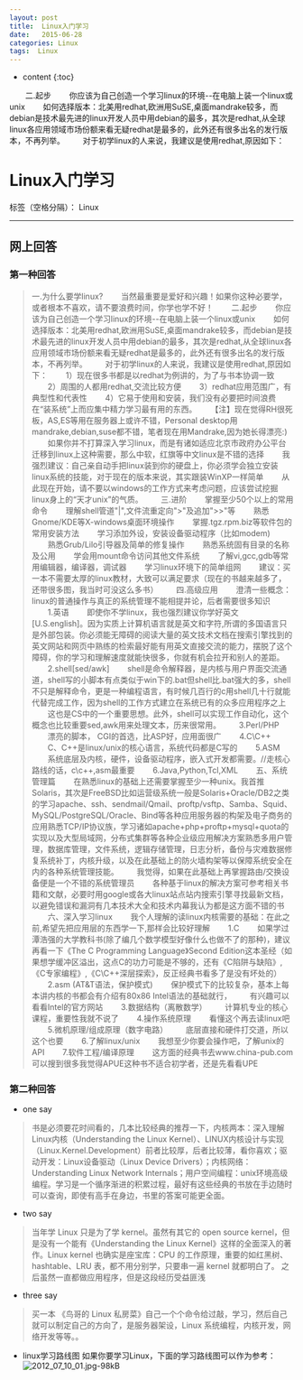 ```yaml
---
layout: post
title:  Linux入门学习
date:   2015-06-28
categories: Linux
tags:  Linux
---
```


* content
{:toc}

　　二.起步
　　你应该为自己创造一个学习linux的环境--在电脑上装一个linux或unix
　　如何选择版本：北美用redhat,欧洲用SuSE,桌面mandrake较多，而debian是技术最先进的linux开发人员中用debian的最多，其次是redhat,从全球linux各应用领域市场份额来看无疑redhat是最多的，此外还有很多出名的发行版本，不再列举。
　　对于初学linux的人来说，我建议是使用redhat,原因如下：





# Linux入门学习

标签（空格分隔）： Linux

---

## 网上回答
### 第一种回答
>一.为什么要学linux?
　　当然最重要是爱好和兴趣！如果你这种必要学，或者根本不喜欢，请不要浪费时间，你学也学不好！
　　二.起步
　　你应该为自己创造一个学习linux的环境--在电脑上装一个linux或unix
　　如何选择版本：北美用redhat,欧洲用SuSE,桌面mandrake较多，而debian是技术最先进的linux开发人员中用debian的最多，其次是redhat,从全球linux各应用领域市场份额来看无疑redhat是最多的，此外还有很多出名的发行版本，不再列举。
　　对于初学linux的人来说，我建议是使用redhat,原因如下：
　　1）现在很多书都是以redhat为例讲的，为了与书本协调一致
　　2）周围的人都用redhat,交流比较方便
　　3）redhat应用范围广，有典型性和代表性
　　4）它易于使用和安装，我们没有必要把时间浪费在“装系统”上而应集中精力学习最有用的东西。
　　【注】现在觉得RH很死板，AS,ES等用在服务器上或许不错，Personal desktop用mandrake,debian,suse都不错，笔者现在用Mandrake,因为她长得漂亮:)
　　如果你并不打算深入学习linux，而是有诸如适应北京市政府办公平台迁移到linux上这种需要，那么中软，红旗等中文linux是不错的选择
　　我强烈建议：自己亲自动手把linux装到你的硬盘上，你必须学会独立安装linux系统的技能，对于现在的版本来说，其实跟装WinXP一样简单
　　从此现在开始，请不要以windows的工作方式来考虑问题，应该尝试挖掘linux身上的“天才unix”的气质。
　　三.进阶
　　掌握至少50个以上的常用命令
　　理解shell管道"|",文件流重定向">"及追加">>"等
　　熟悉Gnome/KDE等X-windows桌面环境操作
　　掌握.tgz.rpm.biz等软件包的常用安装方法
　　学习添加外设，安装设备驱动程序（比如modem)
　　熟悉Grub/Lilo引导器及简单的修复操作
　　熟悉系统固有目录的名称及公用
　　学会用mount命令访问其他文件系统
　　了解vi,gcc,gdb等常用编辑器，编译器，调试器
　　学习linux环境下的简单组网
　　建议：买一本不需要太厚的linux教材，大致可以满足要求（现在的书越来越多了，还带很多图，我当时可没这么多书）
　　四.高级应用
　　澄清一些概念：linux的普通操作与真正的系统管理不能相提并论，后者需要很多知识
　　1.英语
　　即使你不学linux，我也强烈建议你学好英文[U.S.english]。因为实质上计算机语言就是英文和字符,所谓的多国语言只是外部包装。你必须能无障碍的阅读大量的英文技术文档在搜索引擎找到的英文网站和网页中熟练的检索最好能有用英文直接交流的能力，摆脱了这个障碍，你的学习和理解速度就能快很多，你就有机会拉开和别人的差距。
　　2.shell[sed/awk]
　　shell是命令解释器，是内核与用户界面交流通道，shell写的小脚本有点类似于win下的.bat但shell比.bat强大的多，shell不只是解释命令，更是一种编程语言，有时候几百行的c用shell几十行就能代替完成工作，因为shell的工作方式建立在系统已有的众多应用程序之上
　　这也是CS中的一个重要思想。此外，shell可以实现工作自动化，这个概念也比较重要sed,awk用来处理文本，历来很常用。
　　3.Perl/PHP
　　漂亮的脚本， CGI的首选，比ASP好，应用面很广
　　4.C\C++
　　C、C++是linux/unix的核心语言，系统代码都是C写的
　　5.ASM
　　系统底层及内核，硬件，设备驱动程序，嵌入式开发都需要。//走核心路线的话，c\c++,asm最重要
　　6.Java,Python,Tcl,XML
　　五、系统管理篇
　　在熟悉linux的基础上还需要掌握至少一种unix。我首推Solaris，其次是FreeBSD比如运营级系统一般是Solaris+Oracle/DB2之类的学习apache、ssh、sendmail/Qmail、proftp/vsftp、Samba、Squid、MySQL/PostgreSQL/Oracle、Bind等各种应用服务器的构架及电子商务的应用熟悉TCP/IP协议族，学习诸如apache+php+proftp+mysql+quota的实现以及大型局域网，分布式集群等各种企业级应用解决方案熟悉多用户管理，数据库管理，文件系统，逻辑存储管理，日志分析，备份与灾难数据修复系统补丁，内核升级，以及在此基础上的防火墙构架等以保障系统安全在内的各种系统管理技能。
　　我觉得，如果在此基础上再掌握路由/交换设备便是一个不错的系统管理员
　　各种基于linux的解决方案可参考相关书籍和文献，必要时用google或各大linux站点站内搜索引擎寻找最新文档，以避免错误和漏洞有几本技术大全和技术内幕我认为都是这方面不错的书
　　六、深入学习linux
　　我个人理解的读linux内核需要的基础：在此之前,希望先把应用层的东西学一下,那样会比较好理解
　　1.C
　　如果学过潭浩强的大学教科书(除了编几个数学模型好像什么也做不了的那种)，建议再看一下《The C Programming Language》Second Edition这本圣经（如果想学缓冲区溢出，这点C的功力可能是不够的，还有《C陷阱与缺陷》,《C专家编程》,《C\C++深层探索》，反正经典书看多了是没有坏处的）
　　2.asm (AT&T语法，保护模式)
　　保护模式下的比较复杂，基本上每本讲内核的书都会有介绍有80x86 Intel语法的基础就行，
　　有兴趣可以看看Intel的官方网站
　　3.数据结构（离散数学）
　　计算机专业的核心课程，重要性我就不说了
　　4.操作系统原理
　　看懂这个再去读linux吧
　　5.微机原理/组成原理（数字电路）
　　底层直接和硬件打交道，所以这个也要
　　6.了解linux/unix
　　我想至少你要会操作吧，了解unix的API
　　7.软件工程/编译原理
　　这方面的经典书去www.china-pub.com可以搜到很多我觉得APUE这种书不适合初学者，还是先看看UPE

### 第二种回答
- one say
>书是必须要花时间看的，几本比较经典的推荐一下，内核两本：深入理解Linux内核（Understanding the Linux Kernel）、LINUX内核设计与实现（Linux.Kernel.Development）前者比较厚，后者比较薄，看你喜欢；驱动开发：Linux设备驱动（Linux Device Drivers）；内核网络：Understanding Linux Network Internals；用户空间编程：unix环境高级编程。学习是一个循序渐进的积累过程，最好有这些经典的书放在手边随时可以查询，即使有高手在身边，书里的答案可能更全面。

- two say
>当年学 Linux 只是为了学 kernel。虽然有其它的 open source kernel，但是没有一个能有《Understanding the Linux Kernel》这样的全面深入的著作。Linux kernel 也确实是座宝库：CPU 的工作原理，重要的如红黑树、hashtable、LRU 表，都不用分别学，只要串一遍 kernel 就都明白了。
之后虽然一直都做应用程序，但是这段经历受益匪浅

- three say
>买一本 《鸟哥的 Linux 私房菜》自己一个个命令给过敲，学习，然后自己就可以制定自己的方向了，是服务器架设，Linux 系统编程，内核开发，网络开发等等。。


- linux学习路线图
如果你要学习Linux，下面的学习路线图可以作为参考：
![2012_07_10_01.jpg-98kB][1]


  [1]: http://static.zybuluo.com/maorongrong/6p6l8flrzhha7c4r5p6rkl8z/2012_07_10_01.jpg